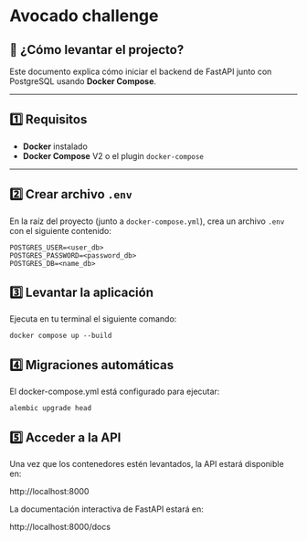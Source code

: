 # Avocado challenge

##  🚀 ¿Cómo levantar el projecto?

Este documento explica cómo iniciar el backend de FastAPI junto con PostgreSQL usando **Docker Compose**.

---

## 1️⃣ Requisitos

- **Docker** instalado  
- **Docker Compose** V2 o el plugin `docker-compose`  

---

## 2️⃣ Crear archivo `.env`

En la raíz del proyecto (junto a `docker-compose.yml`), crea un archivo `.env` con el siguiente contenido:

```env
POSTGRES_USER=<user_db>
POSTGRES_PASSWORD=<password_db>
POSTGRES_DB=<name_db>
```

## 3️⃣ Levantar la aplicación

Ejecuta en tu terminal el siguiente comando:

```shell
docker compose up --build
```

## 4️⃣ Migraciones automáticas

El docker-compose.yml está configurado para ejecutar:

```shell
alembic upgrade head
```

## 5️⃣ Acceder a la API

Una vez que los contenedores estén levantados, la API estará disponible en:

http://localhost:8000

La documentación interactiva de FastAPI estará en:

http://localhost:8000/docs
